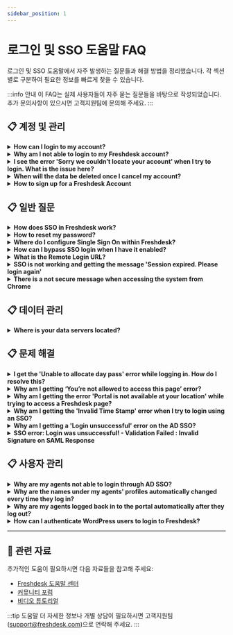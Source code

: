 ```yaml
---
sidebar_position: 1
---
```


# 로그인 및 SSO 도움말 FAQ

로그인 및 SSO 도움말에서 자주 발생하는 질문들과 해결 방법을 정리했습니다. 각 섹션별로 구분하여 필요한 정보를 빠르게 찾을 수 있습니다.

:::info 안내
이 FAQ는 실제 사용자들이 자주 묻는 질문들을 바탕으로 작성되었습니다. 추가 문의사항이 있으시면 고객지원팀에 문의해 주세요.
:::


## 📋 계정 및 관리

<details>
<summary><strong>How can I login to my account?</strong></summary>

You can login to your Freshdesk account using the Login option at the top-right on your Freshdesk Portal, which will be available in the URL **yourcompanyname.freshdesk.com**.This will take you to the login page where you can use your login credentials - email address and password, to access the helpdesk.You can also login from [https://freshdesk.com/login](https://freshdesk.com/login).

</details>

<details>
<summary><strong>Why am I not able to login to my Freshdesk account?</strong></summary>

There could be several reasons why you're unable to log in to your Freshdesk account. Here are some common issues and their solutions:- **Incorrect Credentials:** Double-check that you're entering the correct email and password. Make sure there are no typos or extra spaces.
- **Password Reset:** If you've forgotten your password, use the "Forgot Password" link on the login page to reset it. If you're not receiving the password reset email for your Freshdesk account, here are some steps you can take to resolve the issue:
- **Check Spam/Junk Folder:** Sometimes, password reset emails can be filtered into your spam or junk folder. Make sure to check these folders in your email account.
- **Verify Email Address:** Ensure that you're entering the correct email address associated with your Freshdesk account. A typo can prevent the email from being sent to the correct address.
- **Resend the Email:** Try requesting the password reset email again. Sometimes, there might be a delay, or the email might not have been sent properly the first time.
- **Whitelist Freshdesk Email Address:** Add the Freshdesk email address (usually support@freshdesk.com or similar) to your email contacts or whitelist to ensure it doesn't get blocked by your email provider.
- **Check Email Filters:** Ensure that you don't have any email filters set up that might be redirecting the password reset email to another folder or automatically deleting it.- **Account Locked:** After multiple failed login attempts, your account might be temporarily locked. Wait for a while and try again or contact your admin.
- **Browser Issues:** Clear your browser cache and cookies, or try logging in from a different device/browser.
- **Network Issues: **Ensure you have a stable internet connection. Sometimes network issues can prevent successful login attempts.
- **Account Deactivation:** Check if your account has been deactivated or suspended. Contact your Freshdesk admin or support for assistance.
- **Two-Factor Authentication:** If two-factor authentication is enabled, ensure you're entering the correct verification code sent to your email or mobile device.**Contact customer support:** If you've tried all of the above and still can't log in, please reach out to [support@freshdesk.com](mailto:support@freshdesk.com) with the following details,- Account URL to which you're trying to log in, and
- Error message screenshot/video grab highlighting what happens when you try to log in to your account

</details>

<details>
<summary><strong>I see the error 'Sorry we couldn’t locate your account' when I try to login. What is the issue here?</strong></summary>

If the email address that was entered for login, is not an agent/contact in the account, then this error would be displayed. You could sign up for a new account, using the Sign Up option on the Portal, or ask to be added as an Agent from under **Admin >Team > Agents** in your account. Once this is done, you could log in to your Freshdesk Account.If you continue to face issues with login, reach out to Freshdesk support through support@freshdesk.com to know the Agents on your Freshdesk account and we would assist you in getting over this instance.

</details>

<details>
<summary><strong>When will the data be deleted once I cancel my account?</strong></summary>

When an account is deleted, all associated data is destroyed within 14 days.

</details>

<details>
<summary><strong>How to sign up for a Freshdesk Account</strong></summary>

To open or create a Freshdesk account, start with the free trial at [https://freshdesk.com/signup](https://freshdesk.com/signup)

</details>


## 📋 일반 질문

<details>
<summary><strong>How does SSO in Freshdesk work?</strong></summary>

The Single Sign-On capability in Freshdesk lets the users arriving at your support portal login with their credentials saved on your database.This saves them the time and effort involved in creating a separate account for your support portal. You can also set up an[ ](https://support.freshdesk.com/support/solutions/articles/31166-single-sign-on-remote-authentication-in-freshdesk)**[](https://support.freshdesk.com/support/solutions/articles/31166-single-sign-on-remote-authentication-in-freshdesk)[SSO mechanism ](https://support.freshdesk.com/support/solutions/articles/50000001658-single-sign-on-in-freshdesk)**to validate users trying to log into your portal for Freshdesk using a locally hosted script. These could be the users who already have an account in your web application or whose information you have stored in your internal application like ActiveDirectory.

</details>

<details>
<summary><strong>How to reset my password?</strong></summary>

- Type your URL in the address bar, hit enter and select Login. Then choose the option **Are you an Agent? Login here** and it will redirect you to the Freshworks page.
- Select **Forgot password** option, enter your email address and a password reset link will be sent to your email.
- Reset the password using the link and you can log in to the account.Please reach out to *support@freshdesk.com* for further help and clarifications.If your customers are facing login issues, here's how you can reset their password via support videos.

</details>

<details>
<summary><strong>Where do I configure Single Sign On within Freshdesk?</strong></summary>

Using Single Sign-On, your users could get automatically authenticated while logged in to your common Login option. For example, if you have a website or dashboard where your users log in and would like to use the same to access Freshdesk, you could make use of Single Sign-On.You could configure Single Sign-On within Freshdesk by going through your Freshworks Org page. You can access the Org page by clicking on the Freshworks switcher icon on the bottom left corner and click on Security under your Freshworks Org URL and turning on "Single-Sign-On". You could then choose between Simple or SAML SSO to proceed with the configuration.![Image](https://s3.amazonaws.com/cdn.freshdesk.com/data/helpdesk/attachments/production/50008957735/original/OcZ95RsuLrBSxuoAQk-RDXHNDDWdNQWg0w.png?1689935654)

</details>

<details>
<summary><strong>How can I bypass SSO login when I have it enabled?</strong></summary>

You can make use of the companyname.freshdesk.com/login/normal and enter your valid Freshdesk credentials to access the account.

</details>

<details>
<summary><strong>What is the Remote Login URL?</strong></summary>

While setting up an SSO, the users would have to login from a common login URL, to be authenticated using SSO. The Remote Login URL is that URL to which your users would be redirected when they hit the Login button on your portal after you have set up an SSO.You would have to update this field with the common login URL, while setting up SSO for your Freshdesk Account.

</details>

<details>
<summary><strong>SSO is not working and getting the message 'Session expired. Please login again'</strong></summary>

We use the UTC timestamp to generate the hash for validation. Before we were allowing the hash to be valid for 30 minutes, but now we have updated it to be valid for 30 seconds alone. Please check if your SSO server is in sync with the UTC time.If your server is in sync, and you're still getting the session expired error, please drop an email to support@freshdesk.com.

</details>

<details>
<summary><strong>There is a not secure message when accessing the system from Chrome</strong></summary>

If this is happening for your vanity URL, then you have to set up an SSL certificate for your custom domain.SSL options for custom domains are available from the Blossom Plan. Please write to us at  **support@freshdesk.com**,  and our support team will help you in obtaining the SSL certificate..Once you receive the email, please follow the instructions to confirm your request for an SSL certificate.Click [here](https://support.freshdesk.com/en/support/solutions/articles/90479-configuring-a-custom-ssl-certificate-for-your-support-portal) to read more on Configuring a custom SSL certificate for your support portal.

</details>


## 📋 데이터 관리

<details>
<summary><strong>Where is your data servers located?</strong></summary>

Our Data Centres are located in the US, EEA, UAE, IND, and AU. To learn more about our Data hosting you, refer to [https://www.freshworks.com/privacy/data-hosting/](https://www.freshworks.com/privacy/data-hosting/)You can choose your preferred data location when you sign up for your account.![Image](https://s3.amazonaws.com/cdn.freshdesk.com/data/helpdesk/attachments/production/50012706959/original/LLKRrTD8Jq6cBuK3sP2WiPwy5LF3klesCg.png?1723118643)If there are any specific regulatory requirements and performance considerations, and you are looking to migrate your data to a different data center region, contact [support@freshdesk.com](mailto:support@freshdesk.com).

</details>


## 📋 문제 해결

<details>
<summary><strong>I get the 'Unable to allocate day pass' error while logging in. How do I resolve this?</strong></summary>

If you have been added as an Occasional Agent in your account, and if your account does not have sufficient day passes to log in, you will encounter this error.![Image](https://s3.amazonaws.com/cdn.freshdesk.com/data/helpdesk/attachments/production/50009297562/original/mkdFEgNk-DWkn-_1XGWIh0ReJ5wGmhSpHw.png?1693234132)You can get in touch with your Account Administrators, and they can assist you in purchasing day passes for logging in. A new day pass can be added to your account from within **Admin > Account > Day passes**. You can also view the day pass Usage History on the same page.![Image](https://s3.amazonaws.com/cdn.freshdesk.com/data/helpdesk/attachments/production/50009297555/original/NfM5szmg2E7kodMBWheWlfNkQL99zYHYeQ.png?1693234122)

</details>

<details>
<summary><strong>Why am I getting ‘You’re not allowed to access this page’ error?</strong></summary>

You will encounter the error ‘You’re not allowed to access this page,’ if you click on a link you don’t have access to or do not have the right to view. Let us consider the following scenarios.[](https://docs.google.com/document/d/1TkgdOi7mpoUrb-i9DH2VbF-eSPoJ5g91BYqgf1wN4ws/edit#heading=h.yrkszl4y4q1j)[Error displayed for agents](#Error-displayed-for-agents)[Error displayed for customers](#Error-displayed-for-customers)**Error displayed for agents**
If you are an agent and receive this error message after you click on a ticket to view its details, you do not have permission to view the ticket. Please check if you have the correct ticket scope (Group level or Global access) under the Agents page.
**Error displayed for customers**
As a customer, when you click on the URL of a solution article displayed only to a specific company (Restricted Access) and you are not part of that company, then this error would appear.Please reach out to [support@freshdesk.com](mailto:support@freshdesk.com) if the error appears in scenarios other than those mentioned above.

</details>

<details>
<summary><strong>Why am I getting the error 'Portal is not available at your location' while trying to access a Freshdesk page?</strong></summary>

The error message "Portal is not available at your location" typically occurs when you try to access a Freshdesk page, but the page is restricted or not accessible from your current location. There are several possible reasons for this error:- Geographical Restrictions: Some Freshdesk pages or features may have geographical restrictions, and they may not be available in certain regions or countries due to legal or compliance reasons.
- IP Restrictions: Your IP address might be from a location that is blocked or restricted from accessing specific Freshdesk pages or services.
- Limited Access Permissions: Your user account or role might not have the necessary permissions to access the particular page you are trying to view.
- Page Unavailability: The page you are trying to access could be temporarily unavailable due to maintenance or other technical issues.
- Network or Firewall Restrictions: Your network or firewall settings could be preventing access to certain Freshdesk pages.To resolve the issue:- Check Permissions: Ensure that your user account has the appropriate permissions to access the page in question. If needed, contact your Freshdesk account administrator to verify and adjust your permissions.
- Verify Page Availability: Confirm if the page you are trying to access is indeed available and not undergoing maintenance or restricted for specific locations.
- Check Network Settings: If you are accessing Freshdesk from a workplace or public network, check if any network or firewall settings are blocking access to the page.
- Use a VPN: If the page is restricted in your current location, you can try using a virtual private network (VPN) to access Freshdesk from a different location.
- Contact Freshdesk Support: It will be shown if your account has the IP whitelisting feature enabled or if your IP has been blocked. If the issue persists, reach out to Freshdesk support with your Public IP address for assistance. They can investigate the specific error and provide further guidance to resolve the problem.In case of the latter, please contact Freshdesk support with your Public IP address and we would assist you further regarding this instance.

</details>

<details>
<summary><strong>Why am I getting the 'Invalid Time Stamp' error when I try to login using an SSO?</strong></summary>

You will be prompted with  **'Invalid Time Stamp**' error when the difference between the UTC timestamp generated by your server and ours is more than 30 seconds. Ensuring that your servers stay in sync with the NTP server ([https://en.wikipedia.org/wiki/Network_Time_Protocol](https://en.wikipedia.org/wiki/Network_Time_Protocol)) will sort out this issue.If you continue to face issues, kindly write to **support@freshdesk.com** and one of our agents will assist you further.

</details>

<details>
<summary><strong>Why am I getting a 'Login unsuccessful' error on the AD SSO?</strong></summary>

This error message denoting authentication failure would be because of an error in setting up the SSO. To analyse this, we would require the debug log. Please enter **?debug=1 **at the end of the URL that is generated, to retrieve the debug log**. **Also, please check the constructed URL after the login, to see if the Hash is generated or not.If the issue persists, please send an email to [support@freshdesk.com](mailto:support@freshdesk.com).

</details>

<details>
<summary><strong>SSO error: Login was unsuccessful! - Validation Failed : Invalid Signature on SAML Response</strong></summary>

This error occurs when there is a mismatch in the signature.To extract the SHA signature from Google,- In the Google Admin console, navigate to Security > Set up single sign on and click on the download Certificate.
- Open the downloaded .pem extension file using notepad/sublime text editor.- Copy the certificate from the notepad/sublime text-editor and paste it in the X.509 certificate section in [https://www.samltool.com/fingerprint.php](https://www.samltool.com/fingerprint.php)- Make sure that you’ve selected SHA256 as the algorithm and click on calculate fingerprint.- Enter the key displayed in the formatted fingerprint text box in your Freshdesk account under Admin > Security > SAML >Security Certificate Fingerprint > Save.

</details>


## 📋 사용자 관리

<details>
<summary><strong>Why are my agents not able to login through AD SSO?</strong></summary>

Please check if the agent who is logging in is using their email address which is part of the AD. Also, if they are a user on the AD, you would have to make sure if their user profile on the AD has permissions to use SSO. The email address from your AD is the parameter that Freshdesk checks while authenticating the login, to locate their profile on Freshdesk.

</details>

<details>
<summary><strong>Why are the names under my agents' profiles automatically changed every time they log in?</strong></summary>

After every login with an SSO, Freshdesk will sync the name of the agents with the names in your SSO database. Hence, the names in Freshdesk would automatically be updated.To fix this, please check how the names of the agents are configured on your SSO database.Also, we support UTF-8 encoded special characters only; so if the name contains any unsupported special characters, we would change it to the English equivalent.

</details>

<details>
<summary><strong>Why are my agents logged back in to the portal automatically after they log out?</strong></summary>

This would be because of an incorrect **Remote Logout URL**.** **If you have entered the login page of the portal as the Remote Logout URL, please have that modified and give this another try.

</details>

<details>
<summary><strong>How can I authenticate WordPress users to login to Freshdesk?</strong></summary>

You can set up single sign-on for your WordPress users to easily log in to Freshdesk using the Freshdesk plugin for WordPress.You can use the plugin to enable your users to seamlessly and securely log in to Freshdesk. To do so, you first need to install the [Freshdesk WordPress plugin](https://wordpress.org/plugins/freshdesk-support/). You can install the plugin from the plugins directory if your site runs on self-hosted WordPress. If you use WordPress.com, you need to be on the [Business plan or above](https://wordpress.com/pricing/) to install this plugin.Click here to read a step-by-step guide on [authenticating WordPress users into your Freshdesk account](https://support.freshdesk.com/en/support/solutions/articles/50000001053) in more detail.

</details>


---

## 🔗 관련 자료

추가적인 도움이 필요하시면 다음 자료들을 참고해 주세요:

- [Freshdesk 도움말 센터](https://support.freshdesk.com)
- [커뮤니티 포럼](https://community.freshworks.com)
- [비디오 튜토리얼](https://freshdesk.com/resources/videos)

:::tip 도움말
더 자세한 정보나 개별 상담이 필요하시면 고객지원팀(support@freshdesk.com)으로 연락해 주세요.
:::
